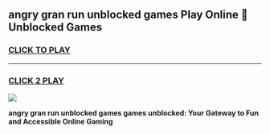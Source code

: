 
## angry gran run unblocked games Play Online 👋 Unblocked Games
<h3>
<a href="https://premium.freeplayer.one?title=angry_gran_run_unblocked_games&ref=19F">CLICK TO PLAY</a></h3>
<hr>

<h3>
<a href="https://premium.freeplayer.one?title=angry_gran_run_unblocked_games&ref=19F">CLICK 2 PLAY</a>
  
</h3>

<a href="https://premium.freeplayer.one?title=angry_gran_run_unblocked_games&ref=19F"><img src="https://clearcache.store/games.png"></a>


**angry gran run unblocked games games unblocked: Your Gateway to Fun and Accessible Online Gaming**
